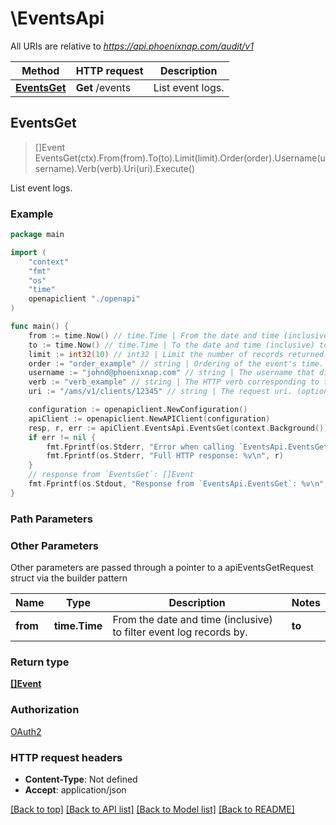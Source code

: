 # \EventsApi

All URIs are relative to *https://api.phoenixnap.com/audit/v1*

Method | HTTP request | Description
------------- | ------------- | -------------
[**EventsGet**](EventsApi.md#EventsGet) | **Get** /events | List event logs.



## EventsGet

> []Event EventsGet(ctx).From(from).To(to).Limit(limit).Order(order).Username(username).Verb(verb).Uri(uri).Execute()

List event logs.



### Example

```go
package main

import (
    "context"
    "fmt"
    "os"
    "time"
    openapiclient "./openapi"
)

func main() {
    from := time.Now() // time.Time | From the date and time (inclusive) to filter event log records by. (optional)
    to := time.Now() // time.Time | To the date and time (inclusive) to filter event log records by. (optional)
    limit := int32(10) // int32 | Limit the number of records returned. (optional)
    order := "order_example" // string | Ordering of the event's time. SortBy can be introduced later on. (optional) (default to "ASC")
    username := "johnd@phoenixnap.com" // string | The username that did the actions. (optional)
    verb := "verb_example" // string | The HTTP verb corresponding to the action. (optional)
    uri := "/ams/v1/clients/12345" // string | The request uri. (optional)

    configuration := openapiclient.NewConfiguration()
    apiClient := openapiclient.NewAPIClient(configuration)
    resp, r, err := apiClient.EventsApi.EventsGet(context.Background()).From(from).To(to).Limit(limit).Order(order).Username(username).Verb(verb).Uri(uri).Execute()
    if err != nil {
        fmt.Fprintf(os.Stderr, "Error when calling `EventsApi.EventsGet``: %v\n", err)
        fmt.Fprintf(os.Stderr, "Full HTTP response: %v\n", r)
    }
    // response from `EventsGet`: []Event
    fmt.Fprintf(os.Stdout, "Response from `EventsApi.EventsGet`: %v\n", resp)
}
```

### Path Parameters



### Other Parameters

Other parameters are passed through a pointer to a apiEventsGetRequest struct via the builder pattern


Name | Type | Description  | Notes
------------- | ------------- | ------------- | -------------
 **from** | **time.Time** | From the date and time (inclusive) to filter event log records by. |  **to** | **time.Time** | To the date and time (inclusive) to filter event log records by. |  **limit** | **int32** | Limit the number of records returned. |  **order** | **string** | Ordering of the event&#39;s time. SortBy can be introduced later on. | [default to &quot;ASC&quot;] **username** | **string** | The username that did the actions. |  **verb** | **string** | The HTTP verb corresponding to the action. |  **uri** | **string** | The request uri. | 

### Return type

[**[]Event**](Event.md)

### Authorization

[OAuth2](../README.md#OAuth2)

### HTTP request headers

- **Content-Type**: Not defined
- **Accept**: application/json

[[Back to top]](#) [[Back to API list]](../README.md#documentation-for-api-endpoints)
[[Back to Model list]](../README.md#documentation-for-models)
[[Back to README]](../README.md)

